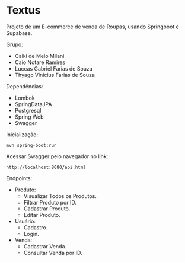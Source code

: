# Textus 
Projeto de um E-commerce de venda de Roupas, usando Springboot e Supabase.

Grupo:
- Caiki de Melo Milani
- Caio Notare Ramires
- Luccas Gabriel Farias de Souza
- Thyago Vinicius Farias de Souza

Dependências:
- Lombok
- SpringDataJPA
- Postgresql
- Spring Web
- Swagger
  

Inicialização:
```
mvn spring-boot:run
```

Acessar Swagger pelo navegador no link:
```
http://localhost:8080/api.html
```

Endpoints:
- Produto:
    - Visualizar Todos os Produtos.
    - Filtrar Produto por ID.
    - Cadastrar Produto.
    - Editar Produto.
-  Usuário:
    - Cadastro.
    - Login.
- Venda:
    - Cadastrar Venda.
    - Consultar Venda por ID.
 

